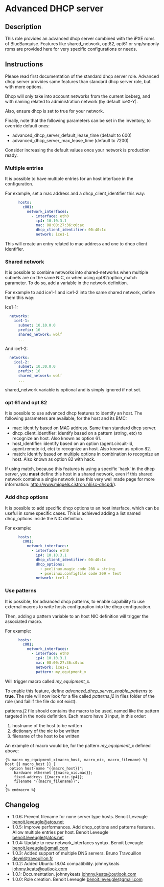 # Advanced DHCP server

## Description

This role provides an advanced dhcp server combined with the iPXE roms of
BlueBanquise.
Features like shared_network, opt82, opt61 or snp/snponly roms are provided here
for very specific configurations or needs.

## Instructions

Please read first documentation of the standard dhcp server role. Advanced dhcp
server provides same features than standard dhcp server role, but with more
options.

Dhcp will only take into account networks from the current iceberg, and with
naming related to administration network (by default iceX-Y).

Also, ensure dhcp is set to true for your network.

Finally, note that the following parameters can be set in the inventory, to
override default ones:

* advanced_dhcp_server_default_lease_time (default to 600)
* advanced_dhcp_server_max_lease_time (default to 7200)

Consider increasing the default values once your network is production ready.

### Multiple entries

It is possible to have multiple entries for an host interface in the
configuration.

For example, set a mac address and a dhcp_client_identifier this way:

```yaml
      hosts:
        c001:
          network_interfaces:
            - interface: eth0
              ip4: 10.10.3.1
              mac: 08:00:27:36:c0:ac
              dhcp_client_identifier: 00:40:1c
              network: ice1-1
```

This will create an entry related to mac address and one to dhcp client
identifier.

### Shared network

It is possible to combine networks into shared-networks when multiple subnets
are on the same NIC, or when using opt82/option_match parameter.
To do so, add a variable in the network definition.

For example to add ice1-1 and ice1-2 into the same shared network, define them
this way:

Ice1-1:

```yaml
  networks:
    ice1-1:
      subnet: 10.10.0.0
      prefix: 16
      shared_network: wolf
      ...
```

And ice1-2:

```yaml
  networks:
    ice1-2:
      subnet: 10.30.0.0
      prefix: 16
      shared_network: wolf
      ...
```

shared_network variable is optional and is simply ignored if not set.

### opt 61 and opt 82

It is possible to use advanced dhcp features to identify an host. The following
parameters are available, for the host and its BMC:

* mac: identify based on MAC address. Same than standard dhcp server.
* dhcp_client_identifier: identify based on a pattern (string, etc) to recognize an host. Also known as option 61.
* host_identifier: identify based on an option (agent.circuit-id, agent.remote-id, etc) to recognize an host. Also known as option 82.
* match: identify based on multiple options in combination to recognize an host. Also known as option 82 with hack.

If using match, because this features is using a specific 'hack' in the dhcp
server, you **must** define this host in a shared network, even if this shared
network contains a single network (see this very well made page for more
information: http://www.miquels.cistron.nl/isc-dhcpd/).

### Add dhcp options

It is possible to add specific dhcp options to an host interface, which can be
useful in some specific cases.
This is achieved adding a list named dhcp_options inside the NIC definition.

For example:

```yaml
      hosts:
        c001:
          network_interfaces:
            - interface: eth0
              ip4: 10.10.3.1
              dhcp_client_identifier: 00:40:1c
              dhcp_options:
                - pxelinux.magic code 208 = string
                - pxelinux.configfile code 209 = text
              network: ice1-1
```

### Use patterns

It is possible, for advanced dhcp patterns, to enable capability to use external
macros to write hosts configuration into the dhcp configuration.

Then, adding a pattern variable to an host NIC definition will trigger the
associated macro.

For example:

```yaml
      hosts:
        c001:
          network_interfaces:
            - interface: eth0
              ip4: 10.10.3.1
              mac: 08:00:27:36:c0:ac
              network: ice1-1
              pattern: my_equipment_x
```

Will trigger macro called *my_equipment_x*.

To enable this feature, define *advanced_dhcp_server_enable_patterns* to
**true**. The role will now look for a file called *patterns.j2* in files folder
of the role (and fail if the file do not exist).

patterns.j2 file should contains the macro to be used, named like the pattern
targeted in the node definition.
Each macro have 3 input, in this order:

1. hostname of the host to be written
2. dictionary of the nic to be written
3. filename of the host to be written

An example of macro would be, for the pattern *my_equipment_x* defined above:

```
{% macro my_equipment_x(macro_host, macro_nic, macro_filename) %}
host {{ macro_host }} {
  option host-name "{{macro_host}}";
    hardware ethernet {{macro_nic.mac}};
    fixed-address {{macro_nic.ip4}};
    filename "{{macro_filename}}";
}
{% endmacro %}
```

## Changelog

* 1.0.6: Prevent filename for none server type hosts. Benoit Leveugle <benoit.leveugle@atos.net>
* 1.0.5: Improve performances. Add dhcp_options and patterns features. Allow multiple entries per host. Benoit Leveugle <benoit.leveugle@atos.net>
* 1.0.4: Update to new network_interfaces syntax. Benoit Leveugle <benoit.leveugle@gmail.com>
* 1.0.3: Added support of multiple DNS servers. Bruno Travouillon <devel@travouillon.fr>
* 1.0.2: Added Ubuntu 18.04 compatibility. johnnykeats <johnny.keats@outlook.com>
* 1.0.1: Documentation. johnnykeats <johnny.keats@outlook.com>
* 1.0.0: Role creation. Benoit Leveugle <benoit.leveugle@gmail.com>
